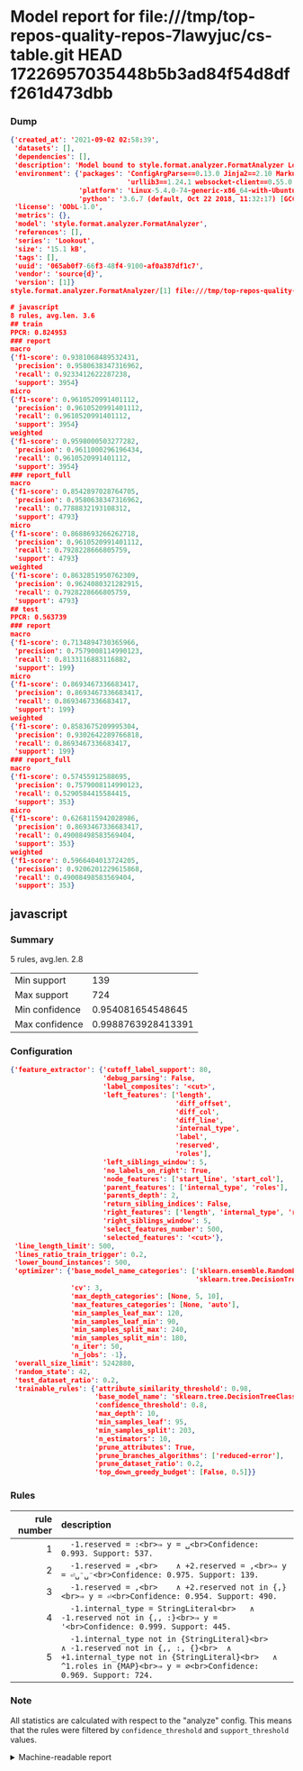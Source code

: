# Model report for file:///tmp/top-repos-quality-repos-7lawyjuc/cs-table.git HEAD 17226957035448b5b3ad84f54d8dff261d473dbb

### Dump

```json
{'created_at': '2021-09-02 02:58:39',
 'datasets': [],
 'dependencies': [],
 'description': 'Model bound to style.format.analyzer.FormatAnalyzer Lookout analyzer.',
 'environment': {'packages': 'ConfigArgParse==0.13.0 Jinja2==2.10 MarkupSafe==1.1.1 PyStemmer==1.3.0 PyYAML==5.1 Pympler==0.5 SQLAlchemy==1.2.10 SQLAlchemy-Utils==0.33.3 asdf==2.3.2 bblfsh==2.12.7 boto==2.49.0 boto3==1.9.130 botocore==1.12.130 cachetools==2.0.1 certifi==2019.3.9 chardet==3.0.4 clint==0.5.1 docker==3.7.0 docker-pycreds==0.4.0 dulwich==0.19.11 grpcio==1.19.0 grpcio-tools==1.19.0 humanfriendly==4.16.1 humanize==0.5.1 idna==2.8 jmespath==0.9.4 jsonschema==2.6.0 lookout-sdk==0.4.1 lookout-sdk-ml==0.19.0 lookout-style==0.2.0 lz4==2.1.6 modelforge==0.12.1 numpy==1.16.2 packaging==19.0 pandas==0.22.0 pip==19.0.3 protobuf==3.7.0 psycopg2-binary==2.7.5 pygtrie==2.3 pyparsing==2.3.1 python-dateutil==2.8.0 python-igraph==0.7.1.post6 pytz==2019.1 requests==2.21.0 requirements-parser==0.2.0 scikit-learn==0.20.1 scikit-optimize==0.5.2 scipy==1.2.1 semantic-version==2.6.0 setuptools==40.8.0 six==1.12.0 smart-open==1.8.1 sourced-ml==0.8.2 spdx==2.5.0 stringcase==1.2.0 tabulate==0.8.2 tqdm==4.31.1 '
                             'urllib3==1.24.1 websocket-client==0.55.0 xxhash==1.3.0',
                 'platform': 'Linux-5.4.0-74-generic-x86_64-with-Ubuntu-18.04-bionic',
                 'python': '3.6.7 (default, Oct 22 2018, 11:32:17) [GCC 8.2.0]'},
 'license': 'ODbL-1.0',
 'metrics': {},
 'model': 'style.format.analyzer.FormatAnalyzer',
 'references': [],
 'series': 'Lookout',
 'size': '15.1 kB',
 'tags': [],
 'uuid': '065ab0f7-66f3-48f4-9100-af0a387df1c7',
 'vendor': 'source{d}',
 'version': [1]}
style.format.analyzer.FormatAnalyzer/[1] file:///tmp/top-repos-quality-repos-7lawyjuc/cs-table.git 17226957035448b5b3ad84f54d8dff261d473dbb

# javascript
8 rules, avg.len. 3.6
## train
PPCR: 0.824953
### report
macro
{'f1-score': 0.9381068489532431,
 'precision': 0.9580638347316962,
 'recall': 0.9233412622287238,
 'support': 3954}
micro
{'f1-score': 0.9610520991401112,
 'precision': 0.9610520991401112,
 'recall': 0.9610520991401112,
 'support': 3954}
weighted
{'f1-score': 0.9598000503277282,
 'precision': 0.9611000296196434,
 'recall': 0.9610520991401112,
 'support': 3954}
### report_full
macro
{'f1-score': 0.8542897028764705,
 'precision': 0.9580638347316962,
 'recall': 0.7788832193108312,
 'support': 4793}
micro
{'f1-score': 0.8688693266262718,
 'precision': 0.9610520991401112,
 'recall': 0.7928228666805759,
 'support': 4793}
weighted
{'f1-score': 0.8632851950762309,
 'precision': 0.9624080321282915,
 'recall': 0.7928228666805759,
 'support': 4793}
## test
PPCR: 0.563739
### report
macro
{'f1-score': 0.7134894730365966,
 'precision': 0.7579008114990123,
 'recall': 0.8133116883116882,
 'support': 199}
micro
{'f1-score': 0.8693467336683417,
 'precision': 0.8693467336683417,
 'recall': 0.8693467336683417,
 'support': 199}
weighted
{'f1-score': 0.8583675209995304,
 'precision': 0.9302642289766818,
 'recall': 0.8693467336683417,
 'support': 199}
### report_full
macro
{'f1-score': 0.57455912588695,
 'precision': 0.7579008114990123,
 'recall': 0.5290584415584415,
 'support': 353}
micro
{'f1-score': 0.6268115942028986,
 'precision': 0.8693467336683417,
 'recall': 0.49008498583569404,
 'support': 353}
weighted
{'f1-score': 0.5966404013724205,
 'precision': 0.9206201229615868,
 'recall': 0.49008498583569404,
 'support': 353}
```

## javascript
### Summary
5 rules, avg.len. 2.8

| | |
|-|-|
|Min support|139|
|Max support|724|
|Min confidence|0.954081654548645|
|Max confidence|0.9988763928413391|

### Configuration

```json
{'feature_extractor': {'cutoff_label_support': 80,
                       'debug_parsing': False,
                       'label_composites': '<cut>',
                       'left_features': ['length',
                                         'diff_offset',
                                         'diff_col',
                                         'diff_line',
                                         'internal_type',
                                         'label',
                                         'reserved',
                                         'roles'],
                       'left_siblings_window': 5,
                       'no_labels_on_right': True,
                       'node_features': ['start_line', 'start_col'],
                       'parent_features': ['internal_type', 'roles'],
                       'parents_depth': 2,
                       'return_sibling_indices': False,
                       'right_features': ['length', 'internal_type', 'reserved', 'roles'],
                       'right_siblings_window': 5,
                       'select_features_number': 500,
                       'selected_features': '<cut>'},
 'line_length_limit': 500,
 'lines_ratio_train_trigger': 0.2,
 'lower_bound_instances': 500,
 'optimizer': {'base_model_name_categories': ['sklearn.ensemble.RandomForestClassifier',
                                              'sklearn.tree.DecisionTreeClassifier'],
               'cv': 3,
               'max_depth_categories': [None, 5, 10],
               'max_features_categories': [None, 'auto'],
               'min_samples_leaf_max': 120,
               'min_samples_leaf_min': 90,
               'min_samples_split_max': 240,
               'min_samples_split_min': 180,
               'n_iter': 50,
               'n_jobs': -1},
 'overall_size_limit': 5242880,
 'random_state': 42,
 'test_dataset_ratio': 0.2,
 'trainable_rules': {'attribute_similarity_threshold': 0.98,
                     'base_model_name': 'sklearn.tree.DecisionTreeClassifier',
                     'confidence_threshold': 0.8,
                     'max_depth': 10,
                     'min_samples_leaf': 95,
                     'min_samples_split': 203,
                     'n_estimators': 10,
                     'prune_attributes': True,
                     'prune_branches_algorithms': ['reduced-error'],
                     'prune_dataset_ratio': 0.2,
                     'top_down_greedy_budget': [False, 0.5]}}
```

### Rules

| rule number | description |
|----:|:-----|
| 1 | `  -1.reserved = :<br>⇒ y = ␣<br>Confidence: 0.993. Support: 537.` |
| 2 | `  -1.reserved = ,<br>	∧ +2.reserved = ,<br>⇒ y = ⏎␣⁻␣⁻<br>Confidence: 0.975. Support: 139.` |
| 3 | `  -1.reserved = ,<br>	∧ +2.reserved not in {,}<br>⇒ y = ⏎<br>Confidence: 0.954. Support: 490.` |
| 4 | `  -1.internal_type = StringLiteral<br>	∧ -1.reserved not in {,, :}<br>⇒ y = '<br>Confidence: 0.999. Support: 445.` |
| 5 | `  -1.internal_type not in {StringLiteral}<br>	∧ -1.reserved not in {,, :, {}<br>	∧ +1.internal_type not in {StringLiteral}<br>	∧ ^1.roles in {MAP}<br>⇒ y = ∅<br>Confidence: 0.969. Support: 724.` |

### Note
All statistics are calculated with respect to the "analyze" config. This means that the rules were filtered by
`confidence_threshold` and `support_threshold` values.

<details>
    <summary>Machine-readable report</summary>
```json
{"javascript": {"avg_rule_len": 2.8, "max_conf": 0.9988763928413391, "max_support": 724, "min_conf": 0.954081654548645, "min_support": 139, "num_rules": 5}}
```
</details>
